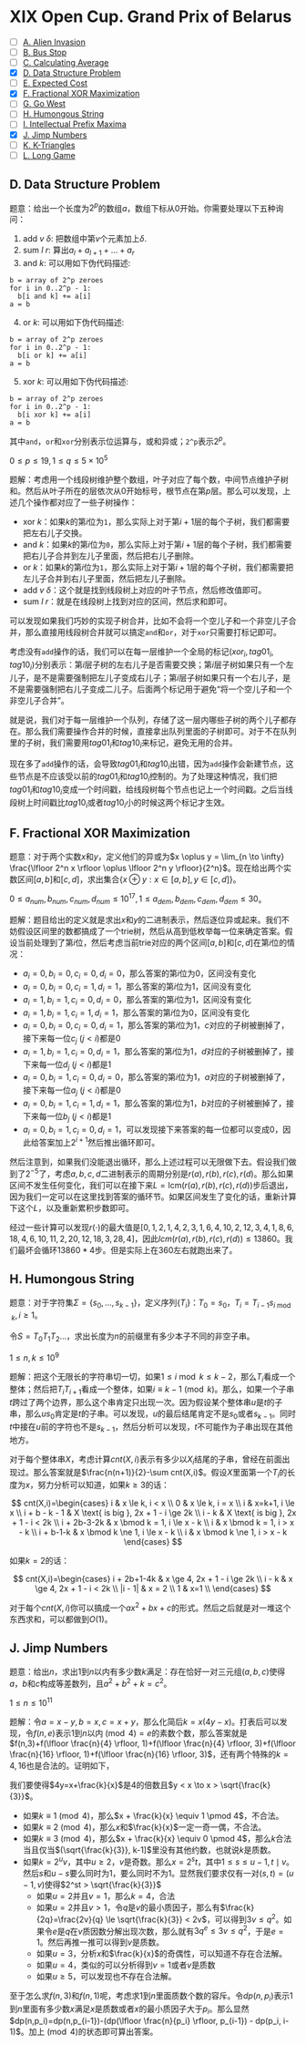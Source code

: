 # XIX Open Cup. Grand Prix of Belarus

+ [ ] [A. Alien Invasion](https://official.contest.yandex.ru/opencupXIX/contest/11931/problems/A/)
+ [ ] [B. Bus Stop](https://official.contest.yandex.ru/opencupXIX/contest/11931/problems/B/)
+ [ ] [C. Calculating Average](https://official.contest.yandex.ru/opencupXIX/contest/11931/problems/C/)
+ [x] [D. Data Structure Problem](https://official.contest.yandex.ru/opencupXIX/contest/11931/problems/D/)
+ [ ] [E. Expected Cost](https://official.contest.yandex.ru/opencupXIX/contest/11931/problems/E/)
+ [x] [F. Fractional XOR Maximization](https://official.contest.yandex.ru/opencupXIX/contest/11931/problems/F/)
+ [ ] [G. Go West](https://official.contest.yandex.ru/opencupXIX/contest/11931/problems/G/)
+ [ ] [H. Humongous String](https://official.contest.yandex.ru/opencupXIX/contest/11931/problems/H/)
+ [ ] [I. Intellectual Prefix Maxima](https://official.contest.yandex.ru/opencupXIX/contest/11931/problems/I/)
+ [x] [J. Jimp Numbers](https://official.contest.yandex.ru/opencupXIX/contest/11931/problems/J/)
+ [ ] [K. K-Triangles](https://official.contest.yandex.ru/opencupXIX/contest/11931/problems/K/)
+ [ ] [L. Long Game](https://official.contest.yandex.ru/opencupXIX/contest/11931/problems/L/)

## D. Data Structure Problem

题意：给出一个长度为$2^p$的数组$a$，数组下标从$0$开始。你需要处理以下五种询问：

1. add $v$ $\delta$: 把数组中第$v$个元素加上$\delta$. 
2. sum $l$ $r$: 算出$a_l+a_{l+1} + \dots + a_r$ 
3. and $k$: 可以用如下伪代码描述: 
```
b = array of 2^p zeroes
for i in 0..2^p - 1:
  b[i and k] += a[i]
a = b
```
4. or $k$: 可以用如下伪代码描述: 
```
b = array of 2^p zeroes
for i in 0..2^p - 1:
  b[i or k] += a[i]
a = b
```
5. xor $k$: 可以用如下伪代码描述: 
```
b = array of 2^p zeroes
for i in 0..2^p - 1:
  b[i xor k] += a[i]
a = b
```

其中`and`，`or`和`xor`分别表示位运算与，或和异或；`2^p`表示$2^p$。

$0 \le p \le 19, 1 \le q \le 5 \times 10^5$

题解：考虑用一个线段树维护整个数组，叶子对应了每个数，中间节点维护子树和。然后从叶子所在的层依次从$0$开始标号，根节点在第$p$层。那么可以发现，上述几个操作都对应了一些子树操作：

+ xor $k$：如果$k$的第$i$位为`1`，那么实际上对于第$i+1$层的每个子树，我们都需要把左右儿子交换。
+ and $k$：如果$k$的第$i$位为`0`，那么实际上对于第$i+1$层的每个子树，我们都需要把右儿子合并到左儿子里面，然后把右儿子删除。
+ or $k$：如果$k$的第$i$位为`1`，那么实际上对于第$i+1$层的每个子树，我们都需要把左儿子合并到右儿子里面，然后把左儿子删除。
+ add $v$ $\delta$：这个就是找到线段树上对应的叶子节点，然后修改值即可。
+ sum $l$ $r$：就是在线段树上找到对应的区间，然后求和即可。

可以发现如果我们巧妙的实现子树合并，比如不会将一个空儿子和一个非空儿子合并，那么直接用线段树合并就可以搞定`and`和`or`，对于`xor`只需要打标记即可。

考虑没有`add`操作的话，我们可以在每一层维护一个全局的标记$(xor_i, tag01_i, tag10_i)$分别表示：第$i$层子树的左右儿子是否需要交换；第$i$层子树如果只有一个左儿子，是不是需要强制把左儿子变成右儿子；第$i$层子树如果只有一个右儿子，是不是需要强制把右儿子变成二儿子。后面两个标记用于避免“将一个空儿子和一个非空儿子合并”。

就是说，我们对于每一层维护一个队列，存储了这一层内哪些子树的两个儿子都存在。那么我们需要操作合并的时候，直接拿出队列里面的子树即可。对于不在队列里的子树，我们需要用$tag01_i$和$tag10_i$来标记，避免无用的合并。

现在多了`add`操作的话，会导致$tag01_i$和$tag10_i$出错，因为`add`操作会新建节点，这些节点是不应该受以前的$tag01_i$和$tag10_i$控制的。为了处理这种情况，我们把$tag01_i$和$tag10_i$变成一个时间戳，给线段树每个节点也记上一个时间戳。之后当线段树上时间戳比$tag10_i$或者$tag10_i$小的时候这两个标记才生效。

## F. Fractional XOR Maximization

题意：对于两个实数$x$和$y$，定义他们的异或为$x \oplus y = \lim_{n \to \infty} \frac{\lfloor 2^n x \rfloor \oplus \lfloor 2^n y \rfloor}{2^n}$。现在给出两个实数区间$[a,b]$和$[c,d]$，求出集合$\{x \oplus y: x \in [a,b], y \in [c,d]\}$。

$0 \le a_{num}, b_{num}, c_{num}, d_{num} \le 10^{17}, 1 \le a_{dem}, b_{dem}, c_{dem}, d_{dem} \le 30$。

题解：题目给出的定义就是求出$x$和$y$的二进制表示，然后逐位异或起来。我们不妨假设区间里的数都搞成了一个trie树，然后从高到低枚举每一位来确定答案。假设当前处理到了第$i$位，然后考虑当前trie对应的两个区间$[a,b]$和$[c,d]$在第$i$位的情况：

+ $a_i=0,b_i=0,c_i=0,d_i=0$，那么答案的第$i$位为$0$，区间没有变化
+ $a_i=0,b_i=0,c_i=1,d_i=1$，那么答案的第$i$位为$1$，区间没有变化
+ $a_i=1,b_i=1,c_i=0,d_i=0$，那么答案的第$i$位为$1$，区间没有变化
+ $a_i=1,b_i=1,c_i=1,d_i=1$，那么答案的第$i$位为$0$，区间没有变化
+ $a_i=0,b_i=0,c_i=0,d_i=1$，那么答案的第$i$位为$1$，$c$对应的子树被删掉了，接下来每一位$c_j$ $(j < i)$都是$0$
+ $a_i=1,b_i=1,c_i=0,d_i=1$，那么答案的第$i$位为$1$，$d$对应的子树被删掉了，接下来每一位$d_j$ $(j < i)$都是$1$
+ $a_i=0,b_i=1,c_i=0,d_i=0$，那么答案的第$i$位为$1$，$a$对应的子树被删掉了，接下来每一位$a_j$ $(j < i)$都是$0$
+ $a_i=0,b_i=1,c_i=1,d_i=1$，那么答案的第$i$位为$1$，$b$对应的子树被删掉了，接下来每一位$b_j$ $(j < i)$都是$1$
+ $a_i=0,b_i=1,c_i=0,d_i=1$，可以发现接下来答案的每一位都可以变成$0$，因此给答案加上$2^{i+1}$然后推出循环即可。

然后注意到，如果我们没能退出循环，那么上述过程可以无限做下去。假设我们做到了$2^{-5}$了，考虑$a,b,c,d$二进制表示的周期分别是$r(a),r(b),r(c),r(d)$。那么如果区间不发生任何变化，我们可以在接下来$L=\text{lcm}(r(a), r(b), r(c), r(d))$步后退出，因为我们一定可以在这里找到答案的循环节。如果区间发生了变化的话，重新计算下这个$L$，以及重新累积步数即可。

经过一些计算可以发现$r(\cdot)$的最大值是$[0, 1, 2, 1, 4, 2, 3, 1, 6, 4, 10, 2, 12, 3, 4, 1, 8, 6, 18, 4, 6, 10, 11, 2, 20, 12, 18, 3, 28, 4]$，因此$lcm(r(a), r(b), r(c), r(d)) \le 13860$。我们最坏会循环$13860 * 4$步。但是实际上在$360$左右就跑出来了。

## H. Humongous String

题意：对于字符集$\Sigma = \{s_0, \dots, s_{k−1}\}$，定义序列$\{T_i\}$：$T_0 = s_0$，$T_i = T_{i-1} s_{i \bmod k}, i \ge 1$。

令$S = T_0T_1T_2\dots$，求出长度为$n$的前缀里有多少本子不同的非空子串。

$1 \le n, k \le 10^9$

题解：把这个无限长的字符串切一切，如果$1 \le i \bmod k \le k-2$，那么$T_i$看成一个整体；然后把$T_{i}T_{i+1}$看成一个整体，如果$i \equiv k-1 \pmod k$。那么，如果一个子串$t$跨过了两个边界，那么这个串肯定只出现一次。因为假设某个整体串$u$是$t$的子串，那么$us_{0}$肯定是$t$的子串。可以发现，$u$的最后结尾肯定不是$s_0$或者$s_{k-1}$。同时$t$中接在$u$前的字符也不是$s_{k-1}$，然后分析可以发现，$t$不可能作为子串出现在其他地方。

对于每个整体串$X$，考虑计算$cnt(X,i)$表示有多少以$X_i$结尾的子串，曾经在前面出现过。那么答案就是$\frac{n(n+1)}{2}-\sum cnt(X,i)$。假设$X$里面第一个$T_i$的长度为$x$，努力分析可以知道，如果$k \ge 3$的话：

$$
cnt(X,i)=\begin{cases} i &  x \le k, i < x \\
0 &  x \le k, i = x \\
i & x=k+1, i \le x \\
i + b - k - 1 & X \text{ is big }, 2x + 1 - i \ge 2k \\
i - k  & X \text{ is big }, 2x + 1 - i < 2k \\
i + 2b-3-2k & x \bmod k = 1, i \le x - k \\
i & x \bmod k = 1, i > x - k \\
i + b-1-k & x \bmod k \ne 1, i \le x - k \\
i & x \bmod k \ne 1, i > x - k
\end{cases}
$$

如果$k=2$的话：

$$
cnt(X,i)=\begin{cases} i + 2b+1-4k &  x \ge 4, 2x + 1 - i \ge 2k \\
i - k & x \ge 4, 2x + 1 - i < 2k \\
|i - 1| & x = 2 \\
1 & x=1 \\
\end{cases}
$$

对于每个$cnt(X, i)$你可以搞成一个$ax^2+bx+c$的形式。然后之后就是对一堆这个东西求和，可以都做到$O(1)$。

## J. Jimp Numbers

题意：给出$n$，求出$1$到$n$以内有多少数$k$满足：存在恰好一对三元组$(a,b,c)$使得$a$，$b$和$c$构成等差数列，且$a^2+b^2+k=c^2$。

$1 \le n \le 10^{11}$

题解：令$a=x-y,b=x,c=x+y$，那么化简后$k=x(4y-x)$。打表后可以发现，令$f(n,e)$表示$1$到$n$以内$\pmod 4=e$的素数个数，那么答案就是$f(n,3)+f(\lfloor \frac{n}{4} \rfloor, 1)+f(\lfloor \frac{n}{4} \rfloor, 3)+f(\lfloor \frac{n}{16} \rfloor, 1)+f(\lfloor \frac{n}{16} \rfloor, 3)$，还有两个特殊的$k=4,16$也是合法的。证明如下，

我们要使得$4y=x+\frac{k}{x}$是$4$的倍数且$y < x \to x > \sqrt{\frac{k}{3}}$。

+ 如果$k \equiv 1 \pmod 4$，那么$x + \frac{k}{x} \equiv 1 \pmod 4$，不合法。
+ 如果$k \equiv 2 \pmod 4$，那么$x$和$\frac{k}{x}$一定一奇一偶，不合法。
+ 如果$k \equiv 3 \pmod 4$，那么$x + \frac{k}{x} \equiv 0 \pmod 4$，那么$k$合法当且仅当$(\sqrt{\frac{k}{3}}, k-1]$里没有其他约数，也就说$k$是质数。
+ 如果$k=2^uv$，其中$u \ge 2$，$v$是奇数。那么$x = 2^st$，其中$1 \le s \le u - 1, t \mid v$。然后$s$和$u-s$要么同时为$1$，要么同时不为$1$。显然我们要求仅有一对$(s,t)=(u-1,v)$使得$2^st > \sqrt{\frac{k}{3}}$
  + 如果$u=2$并且$v=1$，那么$k=4$，合法
  + 如果$u=2$并且$v > 1$，令$q$是$v$的最小质因子，那么有$\frac{k}{2q}=\frac{2v}{q} \le \sqrt{\frac{k}{3}} < 2v$，可以得到$3v \le q^2$。如果令$e$是$q$在$v$质因数分解出现次数，那么就有$3q^e \le 3v \le q^2$，于是$e=1$。然后再推一推可以得到$v$是质数。
  + 如果$u=3$，分析$x$和$\frac{k}{x}$的奇偶性，可以知道不存在合法解。
  + 如果$u=4$，类似的可以分析得到$v=1$或者$v$是质数
  + 如果$u \ge 5$，可以发现也不存在合法解。

至于怎么求$f(n,3)$和$f(n,1)$呢，考虑求$1$到$n$里面质数个数的容斥。令$dp(n,p_i)$表示$1$到$n$里面有多少数$x$满足$x$是质数或者$x$的最小质因子大于$p_i$。那么显然$dp(n,p_i)=dp(n,p_{i-1})-(dp(\lfloor \frac{n}{p_i} \rfloor, p_{i-1}) - dp(p_i, i-1)$。加上$\pmod 4$的状态即可算出答案。
